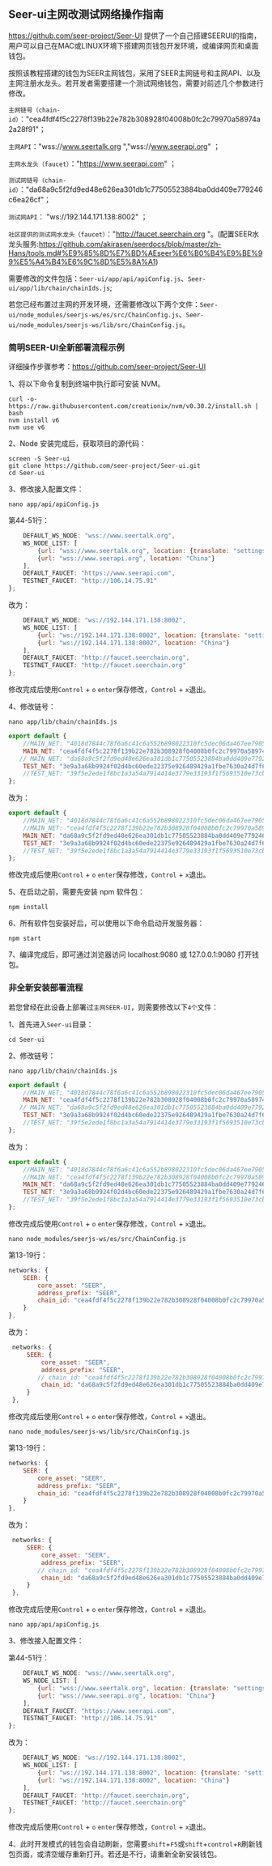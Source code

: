 ## Seer-ui主网改测试网络操作指南

https://github.com/seer-project/Seer-UI 提供了一个自己搭建SEERUI的指南，用户可以自己在MAC或LINUX环境下搭建网页钱包开发环境，或编译网页和桌面钱包。

按照该教程搭建的钱包为SEER主网钱包，采用了SEER主网链号和主网API、以及主网注册水龙头。若开发者需要搭建一个测试网络钱包，需要对前述几个参数进行修改。

`主网链号（chain-id）`："cea4fdf4f5c2278f139b22e782b308928f04008b0fc2c79970a58974a2a28f91"；

`主网API`："wss://www.seertalk.org ","wss://www.seerapi.org" ；

`主网水龙头（faucet）`："https://www.seerapi.com" ；

`测试网链号（chain-id）`："da68a9c5f2fd9ed48e626ea301db1c77505523884ba0dd409e779246c6ea26cf"；

`测试网API`： "ws://192.144.171.138:8002" ；

`社区提供的测试网水龙头（faucet）`："http://faucet.seerchain.org "。(配置SEER水龙头服务:https://github.com/akirasen/seerdocs/blob/master/zh-Hans/tools.md#%E9%85%8D%E7%BD%AEseer%E6%B0%B4%E9%BE%99%E5%A4%B4%E6%9C%8D%E5%8A%A1)

需要修改的文件包括：`Seer-ui/app/api/apiConfig.js`、`Seer-ui/app/lib/chain/chainIds.js`;

若您已经布置过主网的开发环境，还需要修改以下两个文件：`Seer-ui/node_modules/seerjs-ws/es/src/ChainConfig.js`、`Seer-ui/node_modules/seerjs-ws/lib/src/ChainConfig.js`。

### 简明SEER-UI全新部署流程示例

详细操作步骤参考：https://github.com/seer-project/Seer-UI

1、将以下命令复制到终端中执行即可安装 NVM。
```linux
curl -o- https://raw.githubusercontent.com/creationix/nvm/v0.30.2/install.sh | bash
nvm install v6
nvm use v6
```
2、Node 安装完成后，获取项目的源代码：
```linux
screen -S Seer-ui
git clone https://github.com/seer-project/Seer-ui.git
cd Seer-ui
```
3、修改接入配置文件：
```linux
nano app/api/apiConfig.js
```
第44-51行：
```jsx
    DEFAULT_WS_NODE: "wss://www.seertalk.org",
    WS_NODE_LIST: [
        {url: "wss://www.seertalk.org", location: {translate: "settings.api_closest"}},
        {url: "wss://www.seerapi.org", location: "China"}
    ],
    DEFAULT_FAUCET: "https://www.seerapi.com",
    TESTNET_FAUCET: "http://106.14.75.91"
};
```
改为：
```jsx
    DEFAULT_WS_NODE: "ws://192.144.171.138:8002",
    WS_NODE_LIST: [
        {url: "ws://192.144.171.138:8002", location: {translate: "settings.api_closest"}},
        {url: "ws://192.144.171.138:8002", location: "China"}
    ],
    DEFAULT_FAUCET: "http://faucet.seerchain.org",
    TESTNET_FAUCET: "http://faucet.seerchain.org"
};
```
修改完成后使用`Control` + `o` `enter`保存修改，`Control` + `x`退出。

4、修改链号：
```linux
nano app/lib/chain/chainIds.js
```
```jsx
export default {
    //MAIN_NET: "4018d7844c78f6a6c41c6a552b898022310fc5dec06da467ee7905a8dad512c8",
    MAIN_NET: "cea4fdf4f5c2278f139b22e782b308928f04008b0fc2c79970a58974a2a28f91",//main net
   // MAIN_NET: "da68a9c5f2fd9ed48e626ea301db1c77505523884ba0dd409e779246c6ea26cf",//test net
    TEST_NET: "3e9a3a68b9924f02d4bc60ede22375e926489429a1fbe7630a24d7f62c8bb13d"
    //TEST_NET: "39f5e2ede1f8bc1a3a54a7914414e3779e33193f1f5693510e73cb7a87617447"
};
```
改为：
```jsx
export default {
    //MAIN_NET: "4018d7844c78f6a6c41c6a552b898022310fc5dec06da467ee7905a8dad512c8",
    //MAIN_NET: "cea4fdf4f5c2278f139b22e782b308928f04008b0fc2c79970a58974a2a28f91",//main net
    MAIN_NET: "da68a9c5f2fd9ed48e626ea301db1c77505523884ba0dd409e779246c6ea26cf",//test net
    TEST_NET: "3e9a3a68b9924f02d4bc60ede22375e926489429a1fbe7630a24d7f62c8bb13d"
    //TEST_NET: "39f5e2ede1f8bc1a3a54a7914414e3779e33193f1f5693510e73cb7a87617447"
};
```

修改完成后使用`Control` + `o` `enter`保存修改，`Control` + `x`退出。

5、在启动之前，需要先安装 npm 软件包：
```linux
npm install
```

6、所有软件包安装好后，可以使用以下命令启动开发服务器：
```linux
npm start
```

7、编译完成后，即可通过浏览器访问 localhost:9080 或 127.0.0.1:9080 打开钱包。


### 非全新安装部署流程

若您曾经在此设备上部署过`主网SEER-UI`，则需要修改以下`4个`文件：

1、首先进入`Seer-ui`目录：

```linux
cd Seer-ui
```

2、修改链号：

```linux
nano app/lib/chain/chainIds.js
```
```jsx
export default {
    //MAIN_NET: "4018d7844c78f6a6c41c6a552b898022310fc5dec06da467ee7905a8dad512c8",
    MAIN_NET: "cea4fdf4f5c2278f139b22e782b308928f04008b0fc2c79970a58974a2a28f91",//main net
   // MAIN_NET: "da68a9c5f2fd9ed48e626ea301db1c77505523884ba0dd409e779246c6ea26cf",//test net
    TEST_NET: "3e9a3a68b9924f02d4bc60ede22375e926489429a1fbe7630a24d7f62c8bb13d"
    //TEST_NET: "39f5e2ede1f8bc1a3a54a7914414e3779e33193f1f5693510e73cb7a87617447"
};
```
改为：
```jsx
export default {
    //MAIN_NET: "4018d7844c78f6a6c41c6a552b898022310fc5dec06da467ee7905a8dad512c8",
    //MAIN_NET: "cea4fdf4f5c2278f139b22e782b308928f04008b0fc2c79970a58974a2a28f91",//main net
    MAIN_NET: "da68a9c5f2fd9ed48e626ea301db1c77505523884ba0dd409e779246c6ea26cf",//test net
    TEST_NET: "3e9a3a68b9924f02d4bc60ede22375e926489429a1fbe7630a24d7f62c8bb13d"
    //TEST_NET: "39f5e2ede1f8bc1a3a54a7914414e3779e33193f1f5693510e73cb7a87617447"
};
```

修改完成后使用`Control` + `o` `enter`保存修改，`Control` + `x`退出。

```linux
nano node_modules/seerjs-ws/es/src/ChainConfig.js
```
第13-19行：
```jsx
networks: {
    SEER: {
        core_asset: "SEER",
        address_prefix: "SEER",
        chain_id: "cea4fdf4f5c2278f139b22e782b308928f04008b0fc2c79970a58974a2a28f91"
    }
},
```
改为：
```jsx
 networks: {
     SEER: {
         core_asset: "SEER",
         address_prefix: "SEER",
        // chain_id: "cea4fdf4f5c2278f139b22e782b308928f04008b0fc2c79970a58974a2a28f91"
         chain_id: "da68a9c5f2fd9ed48e626ea301db1c77505523884ba0dd409e779246c6ea26cf"
     }
 },
```

修改完成后使用`Control` + `o` `enter`保存修改，`Control` + `x`退出。

```linux
nano node_modules/seerjs-ws/lib/src/ChainConfig.js
```
第13-19行：
```jsx
networks: {
    SEER: {
        core_asset: "SEER",
        address_prefix: "SEER",
        chain_id: "cea4fdf4f5c2278f139b22e782b308928f04008b0fc2c79970a58974a2a28f91"
    }
},
```
改为：
```jsx
 networks: {
     SEER: {
         core_asset: "SEER",
         address_prefix: "SEER",
        // chain_id: "cea4fdf4f5c2278f139b22e782b308928f04008b0fc2c79970a58974a2a28f91"
         chain_id: "da68a9c5f2fd9ed48e626ea301db1c77505523884ba0dd409e779246c6ea26cf"
     }
 },
```

修改完成后使用`Control` + `o` `enter`保存修改，`Control` + `x`退出。

```linux
nano app/api/apiConfig.js
```
3、修改接入配置文件：

第44-51行：
```jsx
    DEFAULT_WS_NODE: "wss://www.seertalk.org",
    WS_NODE_LIST: [
        {url: "wss://www.seertalk.org", location: {translate: "settings.api_closest"}},
        {url: "wss://www.seerapi.org", location: "China"}
    ],
    DEFAULT_FAUCET: "https://www.seerapi.com",
    TESTNET_FAUCET: "http://106.14.75.91"
};
```
改为：
```jsx
    DEFAULT_WS_NODE: "ws://192.144.171.138:8002",
    WS_NODE_LIST: [
        {url: "ws://192.144.171.138:8002", location: {translate: "settings.api_closest"}},
        {url: "ws://192.144.171.138:8002", location: "China"}
    ],
    DEFAULT_FAUCET: "http://faucet.seerchain.org",
    TESTNET_FAUCET: "http://faucet.seerchain.org"
};
```

修改完成后使用`Control` + `o` `enter`保存修改，`Control` + `x`退出。

4、此时开发模式的钱包会自动刷新，您需要`shift`+`F5`或`shift`+`control`+`R`刷新钱包页面，或清空缓存重新打开。若还是不行，请重新全新安装钱包。
